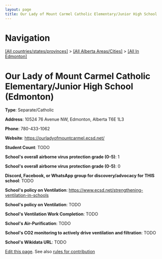 ```yaml
---
layout: page
title: Our Lady of Mount Carmel Catholic Elementary/Junior High School
---
```

# Navigation

[[All countries/states/provinces]](../../..) > [[All Alberta Areas/Cities]](../..) > [[All In Edmonton]](..)

# Our Lady of Mount Carmel Catholic Elementary/Junior High School (Edmonton)

**Type**: Separate/Catholic

**Address**: 10524 76 Avenue NW, Edmonton, Alberta T6E 1L3

**Phone**: 780-433-1062

**Website**: <https://ourladyofmountcarmel.ecsd.net/>

**Student Count**: TODO

**School's overall airborne virus protection grade (0-5)**: 1

**School's overall airborne virus protection grade (0-5)**: 0

**Discord, Facebook, or WhatsApp group for discovery/advocacy for THIS school**: TODO

**School's policy on Ventilation**: <https://www.ecsd.net/strengthening-ventilation-in-schools>

**School's policy on Ventilation**: TODO

**School's Ventilation Work Completion**: TODO

**School's Air-Purification**: TODO

**School's CO2 monitoring to actively drive ventilation and filtration**: TODO

**School's Wikidata URL**: TODO


[Edit this page](https://github.com/ventilate-schools/AB/edit/main/./Edmonton/Our_Lady_of_Mount_Carmel_Catholic_Elementary_Junior_High_School.md). See also [rules for contribution](../../../contribution-rules/)